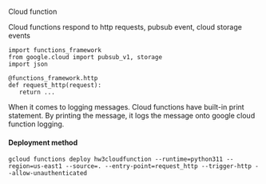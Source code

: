Cloud function

Cloud functions respond to http requests, pubsub event, cloud storage events

```
import functions_framework
from google.cloud import pubsub_v1, storage
import json

@functions_framework.http
def request_http(request):
   return ...
```

When it comes to logging messages. Cloud functions have built-in print statement.
By printing the message, it logs the message onto google cloud function logging.


#### Deployment method

```
gcloud functions deploy hw3cloudfunction --runtime=python311 --region=us-east1 --source=. --entry-point=request_http --trigger-http --allow-unauthenticated
```

